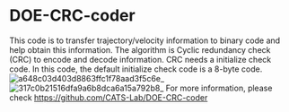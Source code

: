 # DOE-CRC-coder
This code is to transfer trajectory/velocity information to binary code and help obtain this information. 
The algorithm is Cyclic redundancy check (CRC) to encode and decode information. 
CRC needs a initialize check code. In this code, the default initialize check code is a 8-byte code. 
![a648c03d403d8863ffc1f78aad3f5c6e_](https://user-images.githubusercontent.com/37428219/200925630-93c25807-5054-468e-9b53-ff8427f9c174.jpg)
![317c0b21516dfa9a6b8dca6a15a792b8_](https://user-images.githubusercontent.com/37428219/200925667-3e71f26f-14b2-4e68-bfcc-9061a3b63e5b.jpg)
For more information, please check https://github.com/CATS-Lab/DOE-CRC-coder 
